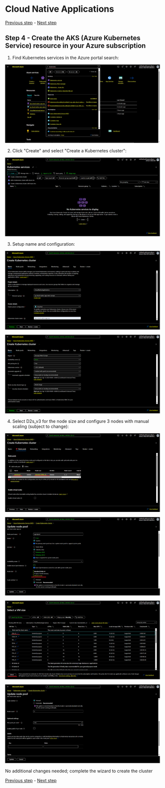 # Cloud Native Applications

[Previous step](../step-03/README.md) - [Next step](../step-05/README.md)

## Step 4 - Create the AKS (Azure Kubernetes Service) resource in your Azure subscription

1. Find Kubernetes services in the Azure portal search:

![finding kubernetes services](sshot-4-1.png)

2. Click "Create" and select "Create a Kubernetes cluster":

![creating kubernetes services](sshot-4-2.png)

3. Setup name and configuration:

![setup configuration and name](sshot-4-3.png)

![creating kubernetes services](sshot-4-4.png)

4. Select D2s_v3 for the node size and configure 3 nodes with manual scaling (subject to change):

![creating kubernetes services](sshot-4-5.png)

![creating kubernetes services](sshot-4-6.png)

![creating kubernetes services](sshot-4-7.png)

![creating kubernetes services](sshot-4-8.png)

No additional changes needed; complete the wizard to create the cluster

[Previous step](../step-03/README.md) - [Next step](../step-05/README.md)